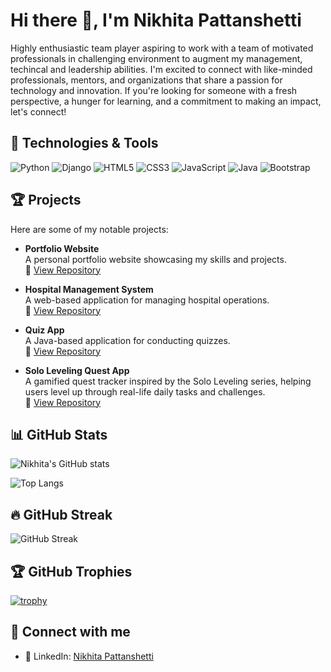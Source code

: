 # Hi there 👋, I'm Nikhita Pattanshetti

Highly enthusiastic team player aspiring to work with a team of motivated professionals in challenging environment to augment my management, techincal and leadership abilities.
I'm excited to connect with like-minded professionals, mentors, and organizations that share a passion for technology and innovation. If you're looking for someone with a fresh perspective, a hunger for learning, and a commitment to making an impact, let's connect!

## 🔧 Technologies & Tools
![Python](https://img.shields.io/badge/-Python-3776AB?style=flat&logo=python&logoColor=white)
![Django](https://img.shields.io/badge/-Django-092E20?style=flat&logo=django&logoColor=white)
![HTML5](https://img.shields.io/badge/-HTML5-E34F26?style=flat&logo=html5&logoColor=white)
![CSS3](https://img.shields.io/badge/-CSS3-1572B6?style=flat&logo=css3)
![JavaScript](https://img.shields.io/badge/-JavaScript-F7DF1E?style=flat&logo=javascript&logoColor=black)
![Java](https://img.shields.io/badge/-Java-007396?style=flat&logo=java&logoColor=white)
![Bootstrap](https://img.shields.io/badge/-Bootstrap-563D7C?style=flat&logo=bootstrap)

## 🏆 Projects

Here are some of my notable projects:

- **Portfolio Website**  
  A personal portfolio website showcasing my skills and projects.  
  🔗 [View Repository](https://github.com/Nikhhh14/Portfolio)

- **Hospital Management System**  
  A web-based application for managing hospital operations.  
  🔗 [View Repository](https://github.com/Nikhhh14/Hospital-Management-System)

- **Quiz App**  
  A Java-based application for conducting quizzes.  
  🔗 [View Repository](https://github.com/Nikhhh14/Quiz-App)

- **Solo Leveling Quest App**  
  A gamified quest tracker inspired by the Solo Leveling series, helping users level up through real-life daily tasks and challenges.  
  🔗 [View Repository](https://github.com/Nikhhh14/Solo-Leveling-Quest-App)

## 📊 GitHub Stats

![Nikhita's GitHub stats](https://github-readme-stats.vercel.app/api?username=Nikhhh14&show_icons=true&theme=radical)

![Top Langs](https://github-readme-stats.vercel.app/api/top-langs/?username=Nikhhh14&layout=compact&theme=radical)

## 🔥 GitHub Streak

![GitHub Streak](https://streak-stats.demolab.com?user=Nikhhh14&theme=radical&date_format=M%20j%5B%2C%20Y%5D)

## 🏆 GitHub Trophies

[![trophy](https://github-profile-trophy.vercel.app/?username=Nikhhh14&theme=radical&margin-w=10&no-frame=true)](https://github.com/ryo-ma/github-profile-trophy)

## 🔗 Connect with me

- 💼 LinkedIn: [Nikhita Pattanshetti](https://www.linkedin.com/in/nikhita-pattanshetti-03827127b)
